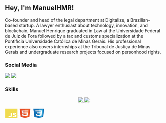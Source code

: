 ## Hey, I'm ManuelHMR!

Co-founder and head of the legal department at Digitalize, a Brazilian-based startup. A lawyer enthusiast about technology, innovation, and blockchain, Manuel Henrique graduated in Law at the Universidade Federal de Juiz de Fora followed by a tax and customs specialization at the Pontifícia Universidade Católica de Minas Gerais. His professional experience also covers internships at the Tribunal de Justiça de Minas Gerais and undergraduate research projects focused on personhood rights.

<h3>Social Media</h3> 
<div> 
   <a href="https://www.linkedin.com/in/manuel-henrique-martins-rodrigues-5a1560138/" target="_blank"><img src="https://img.shields.io/badge/-LinkedIn-%230077B5?style=for-the-badge&logo=linkedin&logoColor=white" target="_blank"></a> 
  <a href="https://www.instagram.com/manuel.h.m.r/" target="_blank"><img src="https://img.shields.io/badge/-Instagram-%23E4405F?style=for-the-badge&logo=instagram&logoColor=white" target="_blank"></a>
</div>
<h3>Skills</h3>
<div align="center">
  <a href="https://github.com/ManuelHMR">
  <img height="180em" src="https://github-readme-stats.vercel.app/api?username=ManuelHMR&show_icons=true&theme=dracula&include_all_commits=true&count_private=true"/>
  <img height="180em" src="https://github-readme-stats.vercel.app/api/top-langs/?username=ManuelHMR&layout=compact&langs_count=7&theme=dracula"/>
</div>
<div style="display: inline_block"><br>
  <img align="center" alt="Js" height="30" width="40" src="https://raw.githubusercontent.com/devicons/devicon/master/icons/javascript/javascript-plain.svg">
  <img align="center" alt="HTML" height="30" width="40" src="https://raw.githubusercontent.com/devicons/devicon/master/icons/html5/html5-original.svg">
  <img align="center" alt="CSS" height="30" width="40" src="https://raw.githubusercontent.com/devicons/devicon/master/icons/css3/css3-original.svg">
  
  ##
 

